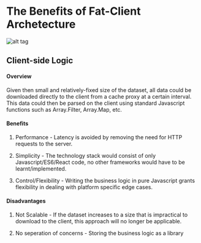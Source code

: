 # The Benefits of Fat-Client Archetecture

![alt tag](https://raw.githubusercontent.com/everythingspirals/react-relay/docs/master/diagram.jpg)

## Client-side Logic

#### Overview

Given then small and relatively-fixed size of the dataset, all data could be downloaded directly to the client from a cache proxy at a certain interval. This data could then be parsed on the client using standard Javascript functions such as Array.Filter, Array.Map, etc. 

#### Benefits

1. Performance - Latency is avoided by removing the need for HTTP requests to the server.

2. Simplicity - The technology stack would consist of only Javascript/ES6/React code, no other frameworks would have to be learnt/implemented.

3. Control/Flexibility - Writing the business logic in pure Javascript grants flexibility in dealing with platform specific edge cases.

#### Disadvantages

1. Not Scalable - If the dataset increases to a size that is impractical to download to the client, this approach will no longer be applicable.

2. No seperation of concerns - Storing the business logic as a library 




